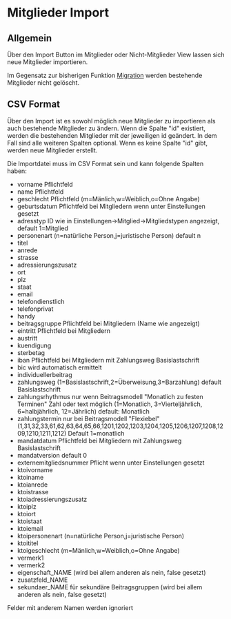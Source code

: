 # Mitglieder Import

## Allgemein

Über den Import Button im Mitglieder oder Nicht-Mitglieder View lassen sich neue Mitglieder importieren.

Im Gegensatz zur bisherigen Funktion [Migration](../administration/erweitert/migration.md) werden bestehende Mitglieder nicht gelöscht.

## CSV Format

Über den Import ist es sowohl möglich neue Mitglieder zu importieren als auch bestehende Mitglieder zu ändern. Wenn die Spalte "id" existiert, werden die bestehenden Mitglieder mit der jeweiligen id geändert. In dem Fall sind alle weiteren Spalten optional. Wenn es keine Spalte "id" gibt, werden neue Mitglieder erstellt.

Die Importdatei muss im CSV Format sein und kann folgende Spalten haben:

* vorname Pflichtfeld
* name Pflichtfeld
* geschlecht Pflichtfeld (m=Mänlich,w=Weiblich,o=Ohne Angabe)
* geburtsdatum Pflichtfeld bei Mitgliedern wenn unter Einstellungen gesetzt
* adresstyp ID wie in Einstellungen->Mitglied->Mitgliedstypen angezeigt, default 1=Mitglied
* personenart (n=natürliche Person,j=juristische Person) default n
* titel
* anrede
* strasse
* adressierungszusatz
* ort
* plz
* staat
* email
* telefondienstlich
* telefonprivat
* handy
* beitragsgruppe Pflichtfeld bei Mitgliedern (Name wie angezeigt)
* eintritt Pflichtfeld bei Mitgliedern
* austritt
* kuendigung
* sterbetag
* iban Pflichtfeld bei Mitgliedern mit Zahlungsweg Basislastschrift
* bic wird automatisch ermittelt
* individuellerbeitrag
* zahlungsweg (1=Basislastschrift,2=Überweisung,3=Barzahlung) default Basislastschrift
* zahlungsrhythmus nur wenn Beitragsmodell "Monatlich zu festen Terminen" Zahl oder text möglich (1=Monatlich, 3=Vierteljährlich, 6=halbjährlich, 12=Jährlich) default: Monatlich
* zahlungstermin nur bei Beitragsmodell "Flexiebel" (1,31,32,33,61,62,63,64,65,66,1201,1202,1203,1204,1205,1206,1207,1208,1209,1210,1211,1212) Default 1=monatlich
* mandatdatum Pflichtfeld bei Mitgliedern mit Zahlungsweg Basislastschrift
* mandatversion default 0
* externemitgliedsnummer Pflicht wenn unter Einstellungen gesetzt
* ktoivorname
* ktoiname
* ktoianrede
* ktoistrasse
* ktoiadressierungszusatz
* ktoiplz
* ktoiort
* ktoistaat
* ktoiemail
* ktoipersonenart (n=natürliche Person,j=juristische Person)
* ktoititel
* ktoigeschlecht (m=Mänlich,w=Weiblich,o=Ohne Angabe)
* vermerk1
* vermerk2
* eigenschaft\_NAME (wird bei allem anderen als nein, false gesetzt)
* zusatzfeld\_NAME
* sekundaer\_NAME für sekundäre Beitragsgruppen (wird bei allem anderen als nein, false gesetzt)

Felder mit anderem Namen werden ignoriert
